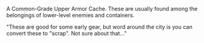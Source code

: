 A Common-Grade Upper Armor Cache. These are usually found among the belongings of lower-level enemies and containers.

"These are good for some early gear, but word around the city is you can convert these to "scrap". Not sure about that..."
